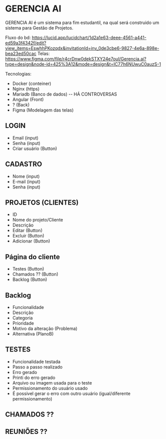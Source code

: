 # GERENCIA AI

GERENCIA AI é um sistema para fim estudantil, na qual será construido um sistema para Gestão de Projetos.


Fluxo do bd: https://lucid.app/lucidchart/1d2a1e63-deee-4561-a441-ed59a3f4342f/edit?view_items=EswhhPKozqdx&invitationId=inv_0de3cbe6-9827-4e6a-898e-bea23ed50cac
Telas: https://www.figma.com/file/r4crDnw0dekSTXY24e7oul/Gerencia.ai?type=design&node-id=425%3A12&mode=design&t=IC77h6NUwuC0auzS-1


Tecnologias:

- Docker (conteiner)
- Nginx (https)
- Mariadb (Banco de dados)  -- HÁ CONTROVERSAS
- Angular (Front)
- ? (Back)
- Figma (Modelagem das telas)
  



## LOGIN

- Email (input)
- Senha (input)
- Criar usuário (Button)

## CADASTRO

- Nome (input)
- E-mail (input)
- Senha (input)

## PROJETOS (CLIENTES)

- ID
- Nome do projeto/Cliente
- Descrição
- Editar (Button)
- Excluir (Button)
- Adicionar (Button)

## Página do cliente

- Testes (Button)
- Chamados ?? (Button)
- Backlog (Button)

## Backlog

- Funcionalidade
- Descrição
- Categoria
- Prioridade
- Motivo da alteração (Problema)
- Alternativa (PlanoB)

## TESTES

- Funcionalidade testada
- Passo a passo realizado
- Erro gerado
- Printi do erro gerado
- Arquivo ou imagem usada para o teste
- Permissionamento do usuário usado
- É possivel gerar o erro com outro usuário (igual/diferente permissionamento)


## CHAMADOS ??
## REUNIÕES ??


